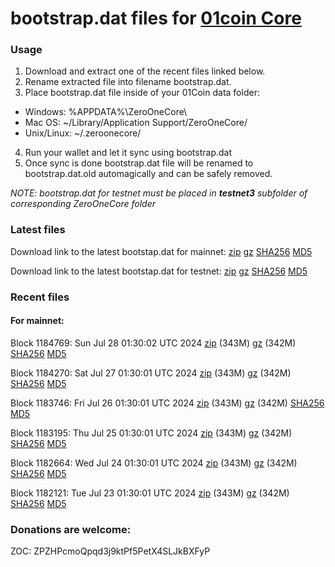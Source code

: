 # bootstrap.dat files for [01coin Core](https://01coin.io)

### Usage

1. Download and extract one of the recent files linked below.
2. Rename extracted file into filename bootstrap.dat.
3. Place bootstrap.dat file inside of your 01Coin data folder:
 - Windows: %APPDATA%\ZeroOneCore\
 - Mac OS: ~/Library/Application Support/ZeroOneCore/
 - Unix/Linux: ~/.zeroonecore/
4. Run your wallet and let it sync using bootstrap.dat
5. Once sync is done bootstrap.dat file will be renamed to bootstrap.dat.old automagically and can be safely removed.

_NOTE: bootstrap.dat for testnet must be placed in **testnet3** subfolder of corresponding ZeroOneCore folder_

### Latest files
Download link to the latest bootstap.dat for mainnet: [zip](https://files.01coin.io/mainnet/bootstrap.dat.zip) [gz](https://files.01coin.io/mainnet/bootstrap.dat.tar.gz) [SHA256](https://files.01coin.io/mainnet/sha256.txt) [MD5](https://files.01coin.io/mainnet/md5.txt)

Download link to the latest bootstap.dat for testnet: [zip](https://files.01coin.io/testnet/bootstrap.dat.zip) [gz](https://files.01coin.io/testnet/bootstrap.dat.tar.gz) [SHA256](https://files.01coin.io/testnet/sha256.txt) [MD5](https://files.01coin.io/testnet/md5.txt)

### Recent files

#### For mainnet:

Block 1184769: Sun Jul 28 01:30:02 UTC 2024 [zip](https://files.01coin.io/mainnet/2024-07-28/bootstrap.dat.zip) (343M) [gz](https://files.01coin.io/mainnet/2024-07-28/bootstrap.dat.tar.gz) (342M) [SHA256](https://files.01coin.io/mainnet/2024-07-28/sha256.txt) [MD5](https://files.01coin.io/mainnet/2024-07-28/md5.txt)

Block 1184270: Sat Jul 27 01:30:01 UTC 2024 [zip](https://files.01coin.io/mainnet/2024-07-27/bootstrap.dat.zip) (343M) [gz](https://files.01coin.io/mainnet/2024-07-27/bootstrap.dat.tar.gz) (342M) [SHA256](https://files.01coin.io/mainnet/2024-07-27/sha256.txt) [MD5](https://files.01coin.io/mainnet/2024-07-27/md5.txt)

Block 1183746: Fri Jul 26 01:30:01 UTC 2024 [zip](https://files.01coin.io/mainnet/2024-07-26/bootstrap.dat.zip) (343M) [gz](https://files.01coin.io/mainnet/2024-07-26/bootstrap.dat.tar.gz) (342M) [SHA256](https://files.01coin.io/mainnet/2024-07-26/sha256.txt) [MD5](https://files.01coin.io/mainnet/2024-07-26/md5.txt)

Block 1183195: Thu Jul 25 01:30:01 UTC 2024 [zip](https://files.01coin.io/mainnet/2024-07-25/bootstrap.dat.zip) (343M) [gz](https://files.01coin.io/mainnet/2024-07-25/bootstrap.dat.tar.gz) (342M) [SHA256](https://files.01coin.io/mainnet/2024-07-25/sha256.txt) [MD5](https://files.01coin.io/mainnet/2024-07-25/md5.txt)

Block 1182664: Wed Jul 24 01:30:01 UTC 2024 [zip](https://files.01coin.io/mainnet/2024-07-24/bootstrap.dat.zip) (343M) [gz](https://files.01coin.io/mainnet/2024-07-24/bootstrap.dat.tar.gz) (342M) [SHA256](https://files.01coin.io/mainnet/2024-07-24/sha256.txt) [MD5](https://files.01coin.io/mainnet/2024-07-24/md5.txt)

Block 1182121: Tue Jul 23 01:30:01 UTC 2024 [zip](https://files.01coin.io/mainnet/2024-07-23/bootstrap.dat.zip) (343M) [gz](https://files.01coin.io/mainnet/2024-07-23/bootstrap.dat.tar.gz) (342M) [SHA256](https://files.01coin.io/mainnet/2024-07-23/sha256.txt) [MD5](https://files.01coin.io/mainnet/2024-07-23/md5.txt)


### Donations are welcome:

ZOC: ZPZHPcmoQpqd3j9ktPf5PetX4SLJkBXFyP
